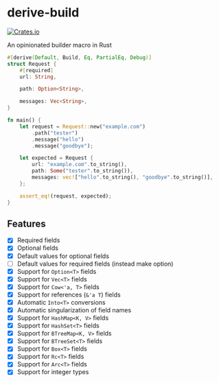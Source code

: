 # derive-build

[![Crates.io](https://img.shields.io/crates/v/derive-build.svg?style=plastic)](http://crates.io/crates/derive-build)

An opinionated builder macro in Rust

```rust
#[derive(Default, Build, Eq, PartialEq, Debug)]
struct Request {
    #[required]
    url: String,

    path: Option<String>,

    messages: Vec<String>,
}

fn main() {
    let request = Request::new("example.com")
        .path("tester")
        .message("hello")
        .message("goodbye");

    let expected = Request {
        url: "example.com".to_string(),
        path: Some("tester".to_string()),
        messages: vec!["hello".to_string(), "goodbye".to_string()],
    };

    assert_eq!(request, expected);
}

```

## Features

- [x] Required fields
- [x] Optional fields
- [x] Default values for optional fields
- [ ] Default values for required fields (instead make option)
- [x] Support for `Option<T>` fields
- [x] Support for `Vec<T>` fields
- [x] Support for `Cow<'a, T>` fields
- [x] Support for references (`&'a T`) fields
- [x] Automatic `Into<T>` conversions
- [x] Automatic singularization of field names
- [x] Support for `HashMap<K, V>` fields
- [x] Support for `HashSet<T>` fields
- [x] Support for `BTreeMap<K, V>` fields
- [x] Support for `BTreeSet<T>` fields
- [x] Support for `Box<T>` fields
- [x] Support for `Rc<T>` fields
- [x] Support for `Arc<T>` fields
- [x] Support for integer types